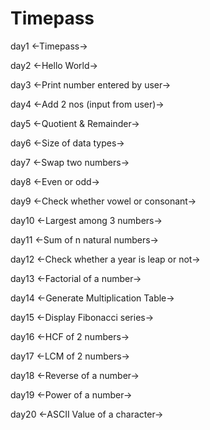 # Timepass


day1
<-Timepass->

day2
<-Hello World->

day3
<-Print number entered by user->

day4
<-Add 2 nos (input from user)->

day5
<-Quotient & Remainder->

day6
<-Size of data types->

day7
<-Swap two numbers->

day8
<-Even or odd->

day9
<-Check whether vowel or consonant->

day10
<-Largest among 3 numbers->

day11
<-Sum of n natural numbers->

day12
<-Check whether a year is leap or not->

day13
<-Factorial of a number->

day14
<-Generate Multiplication Table->

day15
<-Display Fibonacci series->

day16
<-HCF of 2 numbers->

day17
<-LCM of 2 numbers->

day18
<-Reverse of a number->

day19
<-Power of a number->

day20
<-ASCII Value of a character->



